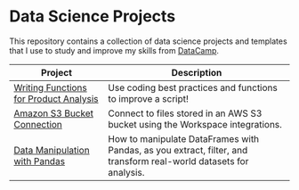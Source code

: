 # Data Science Projects

This repository contains a collection of data science projects and templates that I use to study and improve my skills from [DataCamp](https://www.datacamp.com/profile/primosource).  

Project      | Description
----------   | -----------
[Writing Functions for Product Analysis](Writing%20Functions%20for%20Product%20Analysis) | Use coding best practices and functions to improve a script!
[Amazon S3 Bucket Connection](Amazon%20S3%20Bucket%20Connection) | Connect to files stored in an AWS S3 bucket using the Workspace integrations.
[Data Manipulation with Pandas](Data%20Manipulation%20with%20Pandas) | How to manipulate DataFrames with Pandas, as you extract, filter, and transform real-world datasets for analysis.